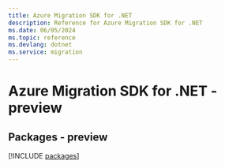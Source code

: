```yaml
---
title: Azure Migration SDK for .NET
description: Reference for Azure Migration SDK for .NET
ms.date: 06/05/2024
ms.topic: reference
ms.devlang: dotnet
ms.service: migration
---
```

# Azure Migration SDK for .NET - preview
## Packages - preview
[!INCLUDE [packages](migration-index.md)]